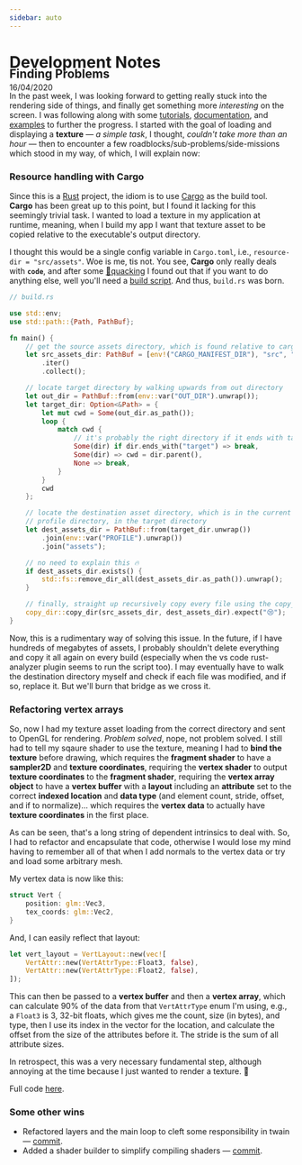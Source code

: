 ```yaml
---
sidebar: auto
---
```


# Development Notes

<p style="font-size: 0.875rem; margin-bottom: -4.6rem;">16/04/2020</p>

## Finding Problems  <Badge text="New!"/>
In the past week, I was looking forward to getting really stuck into the rendering side of things, and finally get something more _interesting_ on the screen. I was following along with some [tutorials](https://learnopengl.com/), [documentation](http://docs.gl/gl4/glVertexAttribPointer), and [examples](https://github.com/TheCherno/Hazel) to further the progress. I started with the goal of loading and displaying a **texture** — _a simple task_, I thought, _couldn't take more than an hour_ — then to encounter a few roadblocks/sub-problems/side-missions which stood in my way, of which, I will explain now:

### Resource handling with Cargo
Since this is a [Rust](https://www.rust-lang.org/) project, the idiom is to use [Cargo](https://doc.rust-lang.org/cargo/) as the build tool. **Cargo** has been great up to this point, but I found it lacking for this seemingly trivial task. I wanted to load a texture in my application at runtime, meaning, when I build my app I want that texture asset to be copied relative to the executable's output directory.

I thought this would be a single config variable in `Cargo.toml`, i.e., `resource-dir = "src/assets"`. Woe is me, tis not. You see, **Cargo** only really deals with **`code`**, and after some [🦆quacking](https://duckduckgo.com/?q=rust+build+resource+folder) I found out that if you want to do anything else, well you'll need a [build script](https://doc.rust-lang.org/cargo/reference/build-scripts.html). And thus, `build.rs` was born.

```rust
// build.rs

use std::env;
use std::path::{Path, PathBuf};

fn main() {
    // get the source assets directory, which is found relative to cargo.toml
    let src_assets_dir: PathBuf = [env!("CARGO_MANIFEST_DIR"), "src", "assets"]
        .iter()
        .collect();

    // locate target directory by walking upwards from out directory
    let out_dir = PathBuf::from(env::var("OUT_DIR").unwrap());
    let target_dir: Option<&Path> = {
        let mut cwd = Some(out_dir.as_path());
        loop {
            match cwd {
                // it's probably the right directory if it ends with target
                Some(dir) if dir.ends_with("target") => break,
                Some(dir) => cwd = dir.parent(),
                None => break,
            }
        }
        cwd
    };

    // locate the destination asset directory, which is in the current build
    // profile directory, in the target directory
    let dest_assets_dir = PathBuf::from(target_dir.unwrap())
        .join(env::var("PROFILE").unwrap())
        .join("assets");

    // no need to explain this 🔥
    if dest_assets_dir.exists() {
        std::fs::remove_dir_all(dest_assets_dir.as_path()).unwrap();
    }

    // finally, straight up recursively copy every file using the copy_dir crate
    copy_dir::copy_dir(src_assets_dir, dest_assets_dir).expect("😢");
}
```

Now, this is a rudimentary way of solving this issue. In the future, if I have hundreds of megabytes of assets, I probably shouldn't delete everything and copy it all again on every build (especially when the vs code rust-analyzer plugin seems to run the script too). I may eventually have to walk the destination directory myself and check if each file was modified, and if so, replace it. But we'll burn that bridge as we cross it.

### Refactoring vertex arrays
So, now I had my texture asset loading from the correct directory and sent to OpenGL for rendering. _Problem solved_, nope, not problem solved. I still had to tell my sqaure shader to use the texture, meaning I had to **bind the texture** before drawing, which requires the **fragment shader** to have a **sampler2D** and **texture coordinates**, requiring the **vertex shader** to output **texture coordinates** to the **fragment shader**, requiring the **vertex array object** to have a **vertex buffer** with a **layout** including an **attribute** set to the correct **indexed location** and **data type** (and element count, stride, offset, and if to normalize)... which requires the **vertex data** to actually have **texture coordinates** in the first place.

As can be seen, that's a long string of dependent intrinsics to deal with. So, I had to refactor and encapsulate that code, otherwise I would lose my mind having to remember all of that when I add normals to the vertex data or try and load some arbitrary mesh. 

My vertex data is now like this:
```rust
struct Vert {
    position: glm::Vec3,
    tex_coords: glm::Vec2,
}
```

And, I can easily reflect that layout:
```rust
let vert_layout = VertLayout::new(vec![
    VertAttr::new(VertAttrType::Float3, false),
    VertAttr::new(VertAttrType::Float2, false),
]);
```

This can then be passed to a **vertex buffer** and then a **vertex array**, which can calculate 90% of the data from that `VertAttrType` enum I'm using, e.g., a `Float3` is 3, 32-bit floats, which gives me the count, size (in bytes), and type, then I use its index in the vector for the location, and calculate the offset from the size of the attributes before it. The stride is the sum of all attribute sizes.

In retrospect, this was a very necessary fundamental step, although annoying at the time because I just wanted to render a texture. 🤷

Full code [here](https://github.com/smeagolem/glamour/commit/775b0cd3b3535cf7ab8e424932f3170215ea8e37).

### Some other wins
- Refactored layers and the main loop to cleft some responsibility in twain — [commit](https://github.com/smeagolem/glamour/commit/5d6db2cd2a3a09e2215937184da03a38f2dd9067).
- Added a shader builder to simplify compiling shaders — [commit](https://github.com/smeagolem/glamour/commit/4d60d17651c46628802c6c1589d7e65ca8d6d030).
